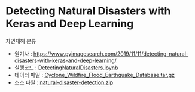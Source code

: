 # Detecting Natural Disasters with Keras and Deep Learning

자연재해 분류

- 원기사 : https://www.pyimagesearch.com/2019/11/11/detecting-natural-disasters-with-keras-and-deep-learning/
- 실행코드 : [DetectingNaturalDisasters.ipynb](DetectingNaturalDisasters.ipynb)
- 데이터 파일 : [Cyclone_Wildfire_Flood_Earthquake_Database.tar.gz](Cyclone_Wildfire_Flood_Earthquake_Database.tar.gz)
- 소스 파일 : [natural-disaster-detection.zip](natural-disaster-detection.zip)
